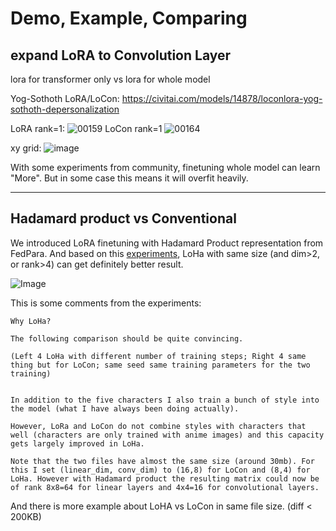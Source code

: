# Demo, Example, Comparing


## expand LoRA to Convolution Layer
lora for transformer only
vs
lora for whole model

Yog-Sothoth LoRA/LoCon:
https://civitai.com/models/14878/loconlora-yog-sothoth-depersonalization

LoRA rank=1:
![00159](https://user-images.githubusercontent.com/59680068/222422792-b37648c3-af2e-4bee-9f82-b14a5d8e5f5d.png)
LoCon rank=1
![00164](https://user-images.githubusercontent.com/59680068/222422830-4ec9f550-cdff-4314-b694-1658bf9f1c83.png)

xy grid:
![image](https://user-images.githubusercontent.com/59680068/222424002-5ce2572c-9102-4e2d-83f2-100bc41ec272.png)


With some experiments from community, finetuning whole model can learn "More". But in some case this means it will overfit heavily.

---

## Hadamard product vs Conventional
We introduced LoRA finetuning with Hadamard Product representation from FedPara.
And based on this [experiments](https://civitai.com/models/17336/roukin8-character-lohaloconfullckpt-8), LoHa with same size (and dim>2, or rank>4) can get definitely better result.

![Image](https://i.imgur.com/l3P0TgM.jpg)

This is some comments from the experiments:
```
Why LoHa?

The following comparison should be quite convincing.

(Left 4 LoHa with different number of training steps; Right 4 same thing but for LoCon; same seed same training parameters for the two training)


In addition to the five characters I also train a bunch of style into the model (what I have always been doing actually).

However, LoRa and LoCon do not combine styles with characters that well (characters are only trained with anime images) and this capacity gets largely improved in LoHa.

Note that the two files have almost the same size (around 30mb). For this I set (linear_dim, conv_dim) to (16,8) for LoCon and (8,4) for LoHa. However with Hadamard product the resulting matrix could now be of rank 8x8=64 for linear layers and 4x4=16 for convolutional layers.
```

And there is more example about LoHA vs LoCon in same file size. (diff < 200KB)
